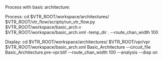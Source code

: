 Process with basic architecture:

Process:
cd $VTR_ROOT/workspace/architectures/
$VTR_ROOT/vtr_flow/scripts/run_vtr_flow.py     $VTR_ROOT/workspace/basic_arch.v     $VTR_ROOT/workspace/basic_arch.xml     -temp_dir .     --route_chan_width 100

Display:
cd $VTR_ROOT/workspace/architectures/
$VTR_ROOT/vpr/vpr     $VTR_ROOT/workspace/basic_arch.xml     Basic_Architecture --circuit_file Basic_Architecture.pre-vpr.blif     --route_chan_width 100     --analysis --disp on

